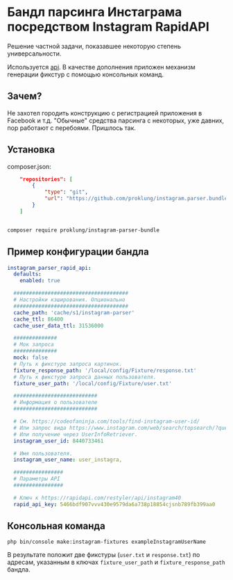 # Бандл парсинга Инстаграма посредством Instagram RapidAPI

Решение частной задачи, показавшее некоторую степень универсальности. 

Используется [api](https://rapidapi.com/ru/restyler/api/instagram40). В качестве дополнения
приложен механизм генерации фикстур с помощью консольных команд.

## Зачем?

Не захотел городить конструкцию с регистрацией приложения в Facebook и т.д. "Обычные" средства парсинга с некоторых,
 уже давних, пор работают с перебоями. Пришлось так.

## Установка

composer.json:

```json
    "repositories": [
        {
            "type": "git",
            "url": "https://github.com/proklung/instagram.parser.bundle"
        }
    ]
```

```bash

composer require proklung/instagram-parser-bundle

```

## Пример конфигурации бандла

```yaml
instagram_parser_rapid_api:
  defaults:
    enabled: true

  #####################################
  # Настройки кэширования. Опционально
  #####################################
  cache_path: 'cache/s1/instagram-parser'
  cache_ttl: 86400
  cache_user_data_ttl: 31536000

  ##############
  # Мок запроса
  ##############
  mock: false
  # Путь к фикстуре запроса картинок.
  fixture_response_path: '/local/config/Fixture/response.txt'
  # Путь к фикстуре запроса данных пользователя.
  fixture_user_path: '/local/config/Fixture/user.txt'

  ###########################
  # Информация о пользователе
  ###########################

  # См. https://codeofaninja.com/tools/find-instagram-user-id/
  # Или запрос вида https://www.instagram.com/web/search/topsearch/?query=dertaglu (поле PK)
  # Или получение через UserInfoRetriever.
  instagram_user_id: 8440733461

  # Имя пользователя.
  instagram_user_name: user_instagra,

  ################
  # Параметры API
  ################

  # Ключ к https://rapidapi.com/restyler/api/instagram40
  rapid_api_key: 5466bdf907vvv430e9579da6a738p18854cjsnb789fb399aa0
```

## Консольная команда

```
php bin/console make:instagram-fixtures exampleInstagramUserName
```
 
В результате положит две фикстуры (`user.txt` и `response.txt`) по адресам, указанным 
в ключах `fixture_user_path` и `fixture_response_path` бандла. 